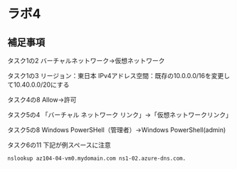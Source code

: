 # ラボ4


## 補足事項

タスク1の2
バーチャルネットワーク→仮想ネットワーク

タスク1の3
リージョン：東日本
IPv4アドレス空間：既存の10.0.0.0/16を変更して10.40.0.0/20にする

タスク4の8
Allow→許可

タスク5の4
「バーチャル ネットワーク リンク」→「仮想ネットワークリンク」

タスク5の8
Windows PowerSHell（管理者）→Windows PowerShell(admin)

タスク6の11
下記が例スペースに注意

```
nslookup az104-04-vm0.mydomain.com ns1-02.azure-dns.com.
```